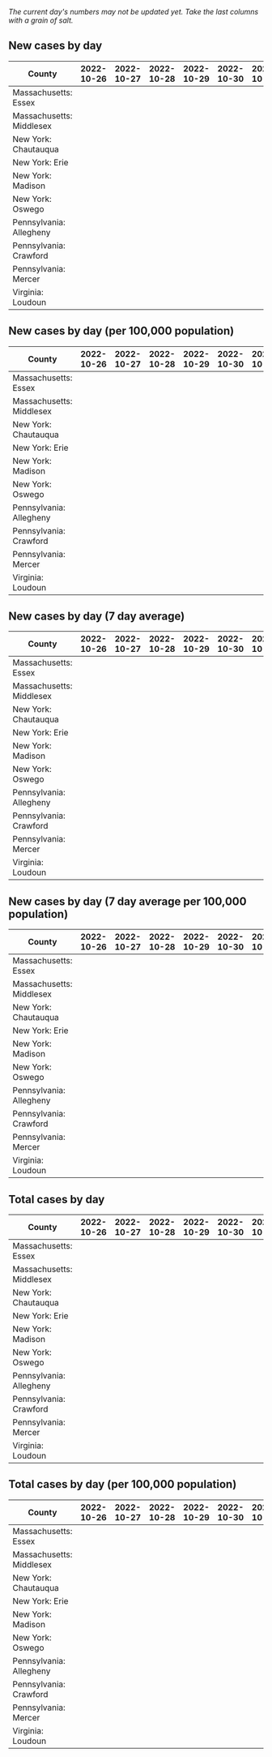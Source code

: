 _The current day's numbers may not be updated yet. Take the last columns with a grain of salt._
## New cases by day

| County | 2022-10-26 | 2022-10-27 | 2022-10-28 | 2022-10-29 | 2022-10-30 | 2022-10-31 | 2022-11-01 |
| --- | --- | --- | --- | --- | --- | --- | --- |
| Massachusetts: Essex |  |  |  |  |  |  |  |
| Massachusetts: Middlesex |  |  |  |  |  |  |  |
| New York: Chautauqua |  |  |  |  |  |  |  |
| New York: Erie |  |  |  |  |  |  |  |
| New York: Madison |  |  |  |  |  |  |  |
| New York: Oswego |  |  |  |  |  |  |  |
| Pennsylvania: Allegheny |  |  |  |  |  |  |  |
| Pennsylvania: Crawford |  |  |  |  |  |  |  |
| Pennsylvania: Mercer |  |  |  |  |  |  |  |
| Virginia: Loudoun |  |  |  |  |  |  |  |

## New cases by day (per 100,000 population)

| County | 2022-10-26 | 2022-10-27 | 2022-10-28 | 2022-10-29 | 2022-10-30 | 2022-10-31 | 2022-11-01 |
| --- | --- | --- | --- | --- | --- | --- | --- |
| Massachusetts: Essex |  |  |  |  |  |  |  |
| Massachusetts: Middlesex |  |  |  |  |  |  |  |
| New York: Chautauqua |  |  |  |  |  |  |  |
| New York: Erie |  |  |  |  |  |  |  |
| New York: Madison |  |  |  |  |  |  |  |
| New York: Oswego |  |  |  |  |  |  |  |
| Pennsylvania: Allegheny |  |  |  |  |  |  |  |
| Pennsylvania: Crawford |  |  |  |  |  |  |  |
| Pennsylvania: Mercer |  |  |  |  |  |  |  |
| Virginia: Loudoun |  |  |  |  |  |  |  |

## New cases by day (7 day average)

| County | 2022-10-26 | 2022-10-27 | 2022-10-28 | 2022-10-29 | 2022-10-30 | 2022-10-31 | 2022-11-01 |
| --- | --- | --- | --- | --- | --- | --- | --- |
| Massachusetts: Essex |  |  |  |  |  |  |  |
| Massachusetts: Middlesex |  |  |  |  |  |  |  |
| New York: Chautauqua |  |  |  |  |  |  |  |
| New York: Erie |  |  |  |  |  |  |  |
| New York: Madison |  |  |  |  |  |  |  |
| New York: Oswego |  |  |  |  |  |  |  |
| Pennsylvania: Allegheny |  |  |  |  |  |  |  |
| Pennsylvania: Crawford |  |  |  |  |  |  |  |
| Pennsylvania: Mercer |  |  |  |  |  |  |  |
| Virginia: Loudoun |  |  |  |  |  |  |  |

## New cases by day (7 day average per 100,000 population)

| County | 2022-10-26 | 2022-10-27 | 2022-10-28 | 2022-10-29 | 2022-10-30 | 2022-10-31 | 2022-11-01 |
| --- | --- | --- | --- | --- | --- | --- | --- |
| Massachusetts: Essex |  |  |  |  |  |  |  |
| Massachusetts: Middlesex |  |  |  |  |  |  |  |
| New York: Chautauqua |  |  |  |  |  |  |  |
| New York: Erie |  |  |  |  |  |  |  |
| New York: Madison |  |  |  |  |  |  |  |
| New York: Oswego |  |  |  |  |  |  |  |
| Pennsylvania: Allegheny |  |  |  |  |  |  |  |
| Pennsylvania: Crawford |  |  |  |  |  |  |  |
| Pennsylvania: Mercer |  |  |  |  |  |  |  |
| Virginia: Loudoun |  |  |  |  |  |  |  |

## Total cases by day

| County | 2022-10-26 | 2022-10-27 | 2022-10-28 | 2022-10-29 | 2022-10-30 | 2022-10-31 | 2022-11-01 |
| --- | --- | --- | --- | --- | --- | --- | --- |
| Massachusetts: Essex |  |  |  |  |  |  | 242495 |
| Massachusetts: Middlesex |  |  |  |  |  |  | 412305 |
| New York: Chautauqua |  |  |  |  |  |  | 28190 |
| New York: Erie |  |  |  |  |  |  | 256860 |
| New York: Madison |  |  |  |  |  |  | 16092 |
| New York: Oswego |  |  |  |  |  |  | 32997 |
| Pennsylvania: Allegheny |  |  |  |  |  |  | 322504 |
| Pennsylvania: Crawford |  |  |  |  |  |  | 23486 |
| Pennsylvania: Mercer |  |  |  |  |  |  | 26882 |
| Virginia: Loudoun |  |  |  |  |  |  | 90103 |

## Total cases by day (per 100,000 population)

| County | 2022-10-26 | 2022-10-27 | 2022-10-28 | 2022-10-29 | 2022-10-30 | 2022-10-31 | 2022-11-01 |
| --- | --- | --- | --- | --- | --- | --- | --- |
| Massachusetts: Essex |  |  |  |  |  |  | 30733.1 |
| Massachusetts: Middlesex |  |  |  |  |  |  | 25582.0 |
| New York: Chautauqua |  |  |  |  |  |  | 22213.8 |
| New York: Erie |  |  |  |  |  |  | 27959.0 |
| New York: Madison |  |  |  |  |  |  | 22683.6 |
| New York: Oswego |  |  |  |  |  |  | 27022.6 |
| Pennsylvania: Allegheny |  |  |  |  |  |  | 26520.7 |
| Pennsylvania: Crawford |  |  |  |  |  |  | 27751.7 |
| Pennsylvania: Mercer |  |  |  |  |  |  | 24566.8 |
| Virginia: Loudoun |  |  |  |  |  |  | 21788.3 |
